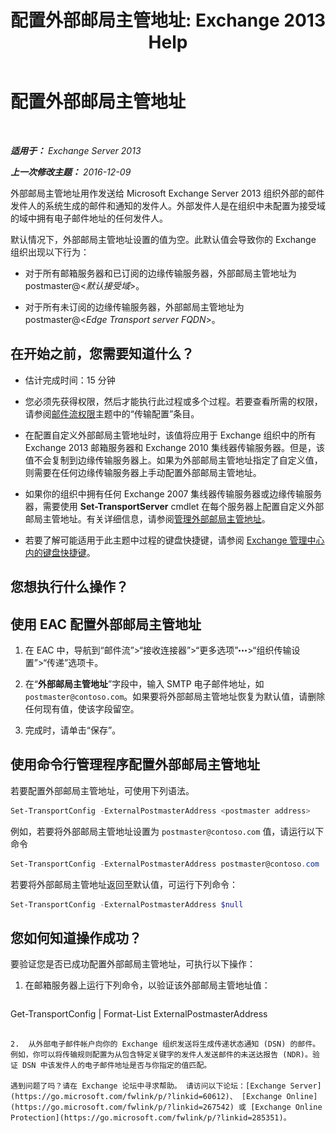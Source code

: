 ﻿---
title: '配置外部邮局主管地址: Exchange 2013 Help'
TOCTitle: 配置外部邮局主管地址
ms:assetid: 6b0c8675-3238-462d-8973-b52305fb90d2
ms:mtpsurl: https://technet.microsoft.com/zh-cn/library/Bb430765(v=EXCHG.150)
ms:contentKeyID: 52061515
ms.date: 01/11/2018
mtps_version: v=EXCHG.150
ms.translationtype: HT
---

# 配置外部邮局主管地址

 

_**适用于：** Exchange Server 2013_

_**上一次修改主题：** 2016-12-09_

外部邮局主管地址用作发送给 Microsoft Exchange Server 2013 组织外部的邮件发件人的系统生成的邮件和通知的发件人。外部发件人是在组织中未配置为接受域的域中拥有电子邮件地址的任何发件人。

默认情况下，外部邮局主管地址设置的值为空。此默认值会导致你的 Exchange 组织出现以下行为：

  - 对于所有邮箱服务器和已订阅的边缘传输服务器，外部邮局主管地址为 postmaster@\<*默认接受域*\>。

  - 对于所有未订阅的边缘传输服务器，外部邮局主管地址为 postmaster@\<*Edge Transport server FQDN*\>。

## 在开始之前，您需要知道什么？

  - 估计完成时间：15 分钟

  - 您必须先获得权限，然后才能执行此过程或多个过程。若要查看所需的权限，请参阅[邮件流权限](mail-flow-permissions-exchange-2013-help.md)主题中的“传输配置”条目。

  - 在配置自定义外部邮局主管地址时，该值将应用于 Exchange 组织中的所有 Exchange 2013 邮箱服务器和 Exchange 2010 集线器传输服务器。但是，该值不会复制到边缘传输服务器上。如果为外部邮局主管地址指定了自定义值，则需要在任何边缘传输服务器上手动配置外部邮局主管地址。

  - 如果你的组织中拥有任何 Exchange 2007 集线器传输服务器或边缘传输服务器，需要使用 **Set-TransportServer** cmdlet 在每个服务器上配置自定义外部邮局主管地址。有关详细信息，请参阅[管理外部邮局主管地址](https://go.microsoft.com/fwlink/?linkid=279922)。

  - 若要了解可能适用于此主题中过程的键盘快捷键，请参阅 [Exchange 管理中心内的键盘快捷键](keyboard-shortcuts-in-the-exchange-admin-center-exchange-online-protection-help.md)。

## 您想执行什么操作？

## 使用 EAC 配置外部邮局主管地址

1.  在 EAC 中，导航到“邮件流”\>“接收连接器”\>“更多选项”![更多选项图标](images/JJ150550.5381819e-3b21-4873-8714-e9b956290b28(EXCHG.150).gif "更多选项图标")\>“组织传输设置”\>“传递”选项卡。

2.  在“**外部邮局主管地址**”字段中，输入 SMTP 电子邮件地址，如 `postmaster@contoso.com`。如果要将外部邮局主管地址恢复为默认值，请删除任何现有值，使该字段留空。

3.  完成时，请单击“保存”。

## 使用命令行管理程序配置外部邮局主管地址

若要配置外部邮局主管地址，可使用下列语法。

```powershell
Set-TransportConfig -ExternalPostmasterAddress <postmaster address>
```

例如，若要将外部邮局主管地址设置为 `postmaster@contoso.com` 值，请运行以下命令

```powershell
Set-TransportConfig -ExternalPostmasterAddress postmaster@contoso.com
```

若要将外部邮局主管地址返回至默认值，可运行下列命令：

```powershell
Set-TransportConfig -ExternalPostmasterAddress $null
```

## 您如何知道操作成功？

要验证您是否已成功配置外部邮局主管地址，可执行以下操作：

1.  在邮箱服务器上运行下列命令，以验证该外部邮局主管地址值：
    
    ```powershell
Get-TransportConfig | Format-List ExternalPostmasterAddress
```

2.  从外部电子邮件帐户向你的 Exchange 组织发送将生成传递状态通知 (DSN) 的邮件。例如，你可以将传输规则配置为从包含特定关键字的发件人发送邮件的未送达报告 (NDR)。验证 DSN 中该发件人的电子邮件地址是否与你指定的值匹配。

遇到问题了吗？请在 Exchange 论坛中寻求帮助。 请访问以下论坛：[Exchange Server](https://go.microsoft.com/fwlink/p/?linkid=60612)、 [Exchange Online](https://go.microsoft.com/fwlink/p/?linkid=267542) 或 [Exchange Online Protection](https://go.microsoft.com/fwlink/p/?linkid=285351)。

